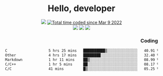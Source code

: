 # <div align='center' >Hello, developer</div>

<div align='center'>
  <a ><img src="https://img.shields.io/badge/dynamic/json?url=https%3A%2F%2Fapi.swo.moe%2Fstats%2Fgithub%2FFree-Aaron-Li&query=count&color=181717&label=GitHub&labelColor=282c34&logo=github&suffix=+follows&cacheSeconds=3600"></a>
  <a href="https://wakatime.com/@fe40087f-8eae-48dc-9950-ad0633db1591"><img src="https://wakatime.com/badge/user/fe40087f-8eae-48dc-9950-ad0633db1591.svg" alt="Total time coded since Mar 9 2022" /></a>
</div>
<div align='center'>
  <a><img src="https://img.shields.io/badge/Rookie-blue?style=plastic&logo=c&logoColor=blue&labelColor=F5B7DB"></a>
  <a><img src="https://img.shields.io/badge/Rookie-blue?style=plastic&logo=c%2B%2B&logoColor=blue&labelColor=F5B7DB"></a> 
  <a><img src="https://img.shields.io/badge/Rookie-blue?style=plastic&logo=python&logoColor=blue&labelColor=F5B7DB"></a> 
</div>

<div align='right'>
  <h3>Coding</h3>
</div>

<!--START_SECTION:waka-->

```txt
C                   5 hrs 25 mins   ██████████▒░░░░░░░░░░░░░░   40.91 %
Other               4 hrs 17 mins   ████████░░░░░░░░░░░░░░░░░   32.40 %
Markdown            1 hr 11 mins    ██▒░░░░░░░░░░░░░░░░░░░░░░   08.99 %
C/C++               1 hr 5 mins     ██░░░░░░░░░░░░░░░░░░░░░░░   08.17 %
C/C                 41 mins         █▒░░░░░░░░░░░░░░░░░░░░░░░   05.25 %
```

<!--END_SECTION:waka-->




